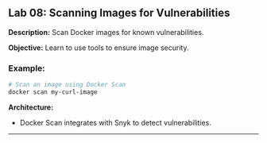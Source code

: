 ## Lab 08: Scanning Images for Vulnerabilities

**Description:** Scan Docker images for known vulnerabilities.

**Objective:** Learn to use tools to ensure image security.

### Example:
```bash
# Scan an image using Docker Scan
docker scan my-curl-image
```

**Architecture:**
- Docker Scan integrates with Snyk to detect vulnerabilities.

---
